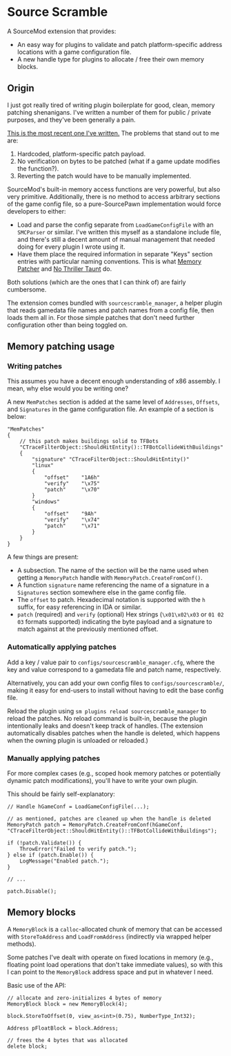 # Source Scramble

A SourceMod extension that provides:
- An easy way for plugins to validate and patch platform-specific address locations with a game
configuration file.
- A new handle type for plugins to allocate / free their own memory blocks.

## Origin

I just got really tired of writing plugin boilerplate for good, clean, memory patching
shenanigans.  I've written a number of them for public / private purposes, and they've been
generally a pain.

[This is the most recent one I've written.][bot-collide]  The problems that stand out to me are:

1.  Hardcoded, platform-specific patch payload.
2.  No verification on bytes to be patched (what if a game update modifies the function?).
3.  Reverting the patch would have to be manually implemented.

[bot-collide]: https://gist.github.com/nosoop/08774339937179d0022a541b05b51c8c

SourceMod's built-in memory access functions are very powerful, but also very primitive.
Additionally, there is no method to access arbitrary sections of the game config file, so a
pure-SourcePawn implementation would force developers to either:

* Load and parse the config separate from `LoadGameConfigFile` with an `SMCParser` or similar.
I've written this myself as a standalone include file, and there's still a decent amount of
manual management that needed doing for every plugin I wrote using it.
* Have them place the required information in separate "Keys" section entries with particular
naming conventions.  This is what [Memory Patcher][] and [No Thriller Taunt][] do.

[Memory Patcher]: https://forums.alliedmods.net/showthread.php?p=2617543
[No Thriller Taunt]: https://forums.alliedmods.net/showthread.php?t=171343

Both solutions (which are the ones that I can think of) are fairly cumbersome.

The extension comes bundled with `sourcescramble_manager`, a helper plugin that reads gamedata
file names and patch names from a config file, then loads them all in.  For those simple patches
that don't need further configuration other than being toggled on.

## Memory patching usage

### Writing patches

This assumes you have a decent enough understanding of x86 assembly.  I mean, why else would you
be writing one?

A new `MemPatches` section is added at the same level of `Addresses`, `Offsets`, and
`Signatures` in the game configuration file.  An example of a section is below:

```
"MemPatches"
{
	// this patch makes buildings solid to TFBots
	"CTraceFilterObject::ShouldHitEntity()::TFBotCollideWithBuildings"
	{
		"signature" "CTraceFilterObject::ShouldHitEntity()"
		"linux"
		{
			"offset"	"1A6h"
			"verify"	"\x75"
			"patch"		"\x70"
		}
		"windows"
		{
			"offset"	"9Ah"
			"verify"	"\x74"
			"patch"		"\x71"
		}
	}
}
```

A few things are present:

* A subsection.  The name of the section will be the name used when getting a `MemoryPatch`
handle with `MemoryPatch.CreateFromConf()`.
* A function `signature` name referencing the name of a signature in a `Signatures` section
somewhere else in the game config file.
* The `offset` to patch.  Hexadecimal notation is supported with the `h` suffix, for easy
referencing in IDA or similar.
* `patch` (required) and `verify` (optional) Hex strings (`\x01\x02\x03` or `01 02 03` formats
supported) indicating the byte payload and a signature to match against at the previously
mentioned offset.

### Automatically applying patches

Add a key / value pair to `configs/sourcescramble_manager.cfg`, where the key and value
correspond to a gamedata file and patch name, respectively.

Alternatively, you can add your own config files to `configs/sourcescramble/`, making it easy
for end-users to install without having to edit the base config file.

Reload the plugin using `sm plugins reload sourcescramble_manager` to reload the patches.
No reload command is built-in, because the plugin intentionally leaks and doesn't keep track of
handles.  (The extension automatically disables patches when the handle is deleted, which
happens when the owning plugin is unloaded or reloaded.)

### Manually applying patches

For more complex cases (e.g., scoped hook memory patches or potentially dynamic patch
modifications), you'll have to write your own plugin.

This should be fairly self-explanatory:

```sourcepawn
// Handle hGameConf = LoadGameConfigFile(...);

// as mentioned, patches are cleaned up when the handle is deleted
MemoryPatch patch = MemoryPatch.CreateFromConf(hGameConf, "CTraceFilterObject::ShouldHitEntity()::TFBotCollideWithBuildings");

if (!patch.Validate()) {
	ThrowError("Failed to verify patch.");
} else if (patch.Enable()) {
	LogMessage("Enabled patch.");
}

// ...

patch.Disable();
```

## Memory blocks

A `MemoryBlock` is a `calloc`-allocated chunk of memory that can be accessed with
`StoreToAddress` and `LoadFromAddress` (indirectly via wrapped helper methods).

Some patches I've dealt with operate on fixed locations in memory (e.g., floating point load
operations that don't take immediate values), so with this I can point to the `MemoryBlock`
address space and put in whatever I need.

Basic use of the API:

```sourcepawn
// allocate and zero-initializes 4 bytes of memory
MemoryBlock block = new MemoryBlock(4);

block.StoreToOffset(0, view_as<int>(0.75), NumberType_Int32);

Address pFloatBlock = block.Address;

// frees the 4 bytes that was allocated
delete block;
```
